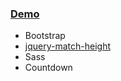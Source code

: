 ### [Demo](https://xandzia.github.io/LP_GoldCoach/)

* Bootstrap
* [jquery-match-height](http://brm.io/jquery-match-height/)
* Sass
* Сountdown
